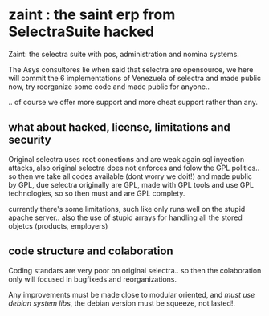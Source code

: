 # zaint : the saint erp from SelectraSuite hacked

Zaint: the selectra suite with pos, administration and nomina systems. 

The Asys consultores lie when said that selectra are opensource, we here 
will commit the 6 implementations of Venezuela of selectra and made public now, 
try reorganize some code and made public for anyone..

.. of course we offer more support and more cheat support rather than any.

## what about hacked, license, limitations  and security

Original selectra uses root conections and are weak again sql inyection attacks, 
also original selectra does not enforces and folow the GPL politics..
so then we take all codes available (dont worry we doit!) and made public by GPL, 
due selectra originally are GPL, made with GPL tools and use GPL technologies, so
so then must and are GPL complety.

currently there's some limitations, such like only runs well on the stupid apache server..
also the use of stupid arrays for handling all the stored objetcs (products, employers)

## code structure and colaboration

Coding standars are very poor on original selectra.. so then the colaboration 
only will focused in bugfixeds and reorganizations.

Any improvements must be made close to modular oriented, and *must use debian system libs*, 
the debian version must be squeeze, not lasted!.




